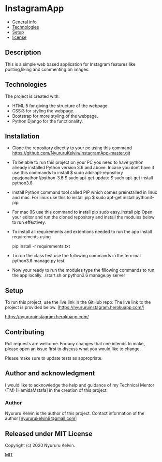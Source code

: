 # InstagramApp

* [General info](#general-info)
* [Technologies](#technologies)
* [Setup](#setup)
* [license](#license)


## Description
This is a simple web based application for Instagram features like posting,liking and commenting on images.
	
## Technologies
The project is created with:
* HTML:5 for giving the structure of the webpage.
* CSS:3 for styling the webpage.
* Bootstrap for more styling of the webpage.
* Python Django for the functionality.

## Installation
* Clone the repository directly to your pc using this command
    https://github.com/NyururuKelvin/instagramApp-master.git
* To be able to run this project on your PC you need to have python already installed Python version 3.6 and above. Incase you dont have it use this commands to install
    $ sudo add-apt-repository ppa:jonathonf/python-3.6
    $ sudo apt-get update
    $ sudo apt-get install python3.6
* Install Python command tool called PIP which comes preinstalled in linux and mac. For linux use this to install pip
    $ sudo apt-get install python3-pip 
* For mac 0S use this command to install pip
    sudo easy_install pip
Open your editor and run the cloned repository and install the modules below to run effectivey.

* To install all requirements and extentions needed to run the app install requirements using

    pip install -r requirements.txt
* To run the class test use the following commands in the terminal
    python3.6 manage.py test
* Now your ready to run the modules type the fillowing commands to run the app locally.
    ./start.sh or python3.6 manage.py server
	
## Setup
To run this project, use the live link in the GitHub repo:
The live link to the project is provided below.
[https://nyururuinstagram.herokuapp.com/]


https://nyururuinstagram.herokuapp.com/


## Contributing
Pull requests are welcome. For any changes that one intends to make, please open an issue first to discuss what you would like to change.

Please make sure to update tests as appropriate.

## Author and acknowledgment

I would like to acknowledge the help and guidance of my Technical Mentor (TM) [HamidaMstafa] in the creation of this project.

### Author 
 Nyururu Kelvin is the author of this project. Contact information of the author [nyururukelvin9@gmail.com]

## Released under MIT License

Copyright (c) 2020 Nyururu Kelvin.

[MIT](https://choosealicense.com/licenses/mit/)
